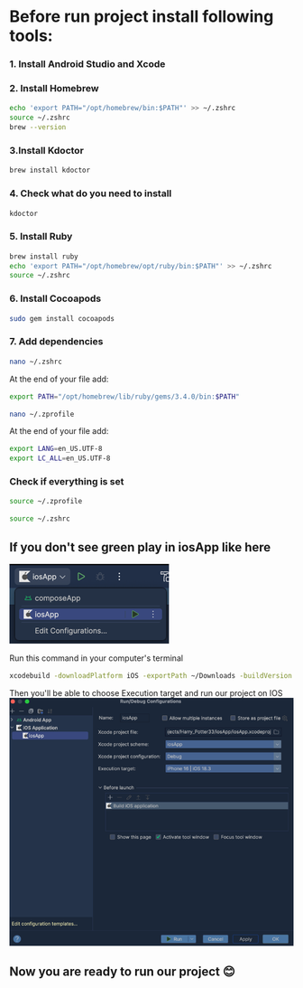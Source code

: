 # Before run project install following tools:
### 1. Install Android Studio and Xcode

### 2. Install Homebrew
```Bash
echo 'export PATH="/opt/homebrew/bin:$PATH"' >> ~/.zshrc
source ~/.zshrc
brew --version
```

### 3.Install Kdoctor
```Bash
brew install kdoctor
```
### 4. Check what do you need to install
```Bash
kdoctor
```

### 5. Install Ruby
```Bash
brew install ruby
echo 'export PATH="/opt/homebrew/opt/ruby/bin:$PATH"' >> ~/.zshrc
source ~/.zshrc
```

### 6. Install Cocoapods
```Bash
sudo gem install cocoapods
```

### 7. Add dependencies
```Bash
nano ~/.zshrc
```
At the end of your file add:
```Bash
export PATH="/opt/homebrew/lib/ruby/gems/3.4.0/bin:$PATH"
```

```Bash
nano ~/.zprofile
```
At the end of your file add:
```Bash
export LANG=en_US.UTF-8
export LC_ALL=en_US.UTF-8
```

### Check if everything is set
```Bash
source ~/.zprofile
```
```Bash
source ~/.zshrc
```

## If you don't see green play in iosApp like here
![img.png](img.png)

Run this command in your computer's terminal 
```Bash
xcodebuild -downloadPlatform iOS -exportPath ~/Downloads -buildVersion 18.2
```
Then you'll be able to choose Execution target and run our project on IOS
![img_1.png](img_1.png)

## Now you are ready to run our project 😊